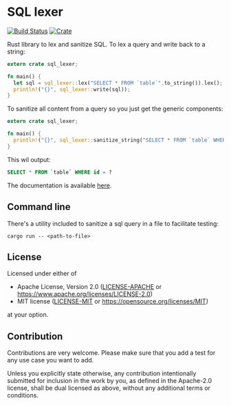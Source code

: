 # SQL lexer

[![Build Status](https://appsignal.semaphoreci.com/badges/sql_lexer/branches/main.svg)](https://appsignal.semaphoreci.com/projects/sql_lexer)
[![Crate](https://img.shields.io/crates/v/sql_lexer.svg)](https://crates.io/crates/sql_lexer)

Rust library to lex and sanitize SQL. To lex a query and write back to a string:

```rust
extern crate sql_lexer;

fn main() {
  let sql = sql_lexer::lex("SELECT * FROM `table`".to_string()).lex();
  println!("{}", sql_lexer::write(sql));
}
```

To sanitize all content from a query so you just get the generic
components:

```rust
extern crate sql_lexer;

fn main() {
  println!("{}", sql_lexer::sanitize_string("SELECT * FROM `table` WHERE id = 1".to_string()));
}
```

This wil output:

```sql
SELECT * FROM `table` WHERE id = ?
```

The documentation is available [here](https://docs.rs/sql_lexer/0.9.1/sql_lexer/).

## Command line

There's a utility included to sanitize a sql query in a file to
facilitate testing:

```
cargo run -- <path-to-file>
```

## License

Licensed under either of

 * Apache License, Version 2.0 ([LICENSE-APACHE](LICENSE-APACHE) or https://www.apache.org/licenses/LICENSE-2.0)
 * MIT license ([LICENSE-MIT](LICENSE-MIT) or https://opensource.org/licenses/MIT)

at your option.

## Contribution

Contributions are very welcome. Please make sure that you add a test for any use case you want to add.

Unless you explicitly state otherwise, any contribution intentionally submitted for inclusion in the work by you, as defined in the Apache-2.0 license, shall be dual licensed as above, without any additional terms or conditions.
